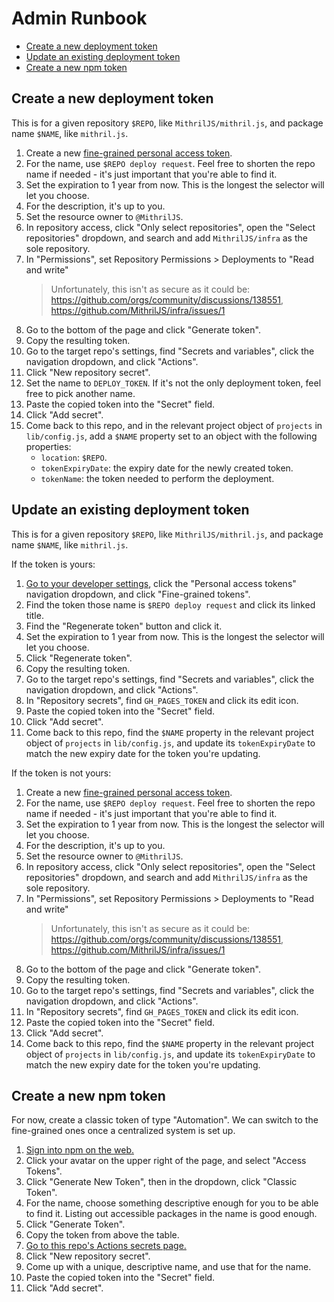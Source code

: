 # Admin Runbook

- [Create a new deployment token](#create-a-new-deployment-token)
- [Update an existing deployment token](#update-an-existing-deployment-token)
- [Create a new npm token](#create-a-new-npm-token)

## Create a new deployment token

This is for a given repository `$REPO`, like `MithrilJS/mithril.js`, and package name `$NAME`, like `mithril.js`.

1. Create a new [fine-grained personal access token](https://github.com/settings/personal-access-tokens/new).
2. For the name, use `$REPO deploy request`. Feel free to shorten the repo name if needed - it's just important that you're able to find it.
3. Set the expiration to 1 year from now. This is the longest the selector will let you choose.
4. For the description, it's up to you.
5. Set the resource owner to `@MithrilJS`.
6. In repository access, click "Only select repositories", open the "Select repositories" dropdown, and search and add `MithrilJS/infra` as the sole repository.
7. In "Permissions", set Repository Permissions > Deployments to "Read and write"
   > Unfortunately, this isn't as secure as it could be: https://github.com/orgs/community/discussions/138551, https://github.com/MithrilJS/infra/issues/1
8. Go to the bottom of the page and click "Generate token".
9.  Copy the resulting token.
10. Go to the target repo's settings, find "Secrets and variables", click the navigation dropdown, and click "Actions".
8. Click "New repository secret".
9. Set the name to `DEPLOY_TOKEN`. If it's not the only deployment token, feel free to pick another name.
10. Paste the copied token into the "Secret" field.
11. Click "Add secret".
12. Come back to this repo, and in the relevant project object of `projects` in `lib/config.js`, add a `$NAME` property set to an object with the following properties:
    - `location`: `$REPO`.
    - `tokenExpiryDate`: the expiry date for the newly created token.
    - `tokenName`: the token needed to perform the deployment.

## Update an existing deployment token

This is for a given repository `$REPO`, like `MithrilJS/mithril.js`, and package name `$NAME`, like `mithril.js`.

If the token is yours:

1. [Go to your developer settings](https://github.com/settings/apps), click the "Personal access tokens" navigation dropdown, and click "Fine-grained tokens".
2. Find the token those name is `$REPO deploy request` and click its linked title.
3. Find the "Regenerate token" button and click it.
4. Set the expiration to 1 year from now. This is the longest the selector will let you choose.
5. Click "Regenerate token".
6. Copy the resulting token.
7. Go to the target repo's settings, find "Secrets and variables", click the navigation dropdown, and click "Actions".
8. In "Repository secrets", find `GH_PAGES_TOKEN` and click its edit icon.
9. Paste the copied token into the "Secret" field.
10. Click "Add secret".
11. Come back to this repo, find the `$NAME` property in the relevant project object of `projects` in `lib/config.js`, and update its `tokenExpiryDate` to match the new expiry date for the token you're updating.

If the token is not yours:

1. Create a new [fine-grained personal access token](https://github.com/settings/personal-access-tokens/new).
2. For the name, use `$REPO deploy request`. Feel free to shorten the repo name if needed - it's just important that you're able to find it.
3. Set the expiration to 1 year from now. This is the longest the selector will let you choose.
4. For the description, it's up to you.
5. Set the resource owner to `@MithrilJS`.
6. In repository access, click "Only select repositories", open the "Select repositories" dropdown, and search and add `MithrilJS/infra` as the sole repository.
7. In "Permissions", set Repository Permissions > Deployments to "Read and write"
   > Unfortunately, this isn't as secure as it could be: https://github.com/orgs/community/discussions/138551, https://github.com/MithrilJS/infra/issues/1
8. Go to the bottom of the page and click "Generate token".
9.  Copy the resulting token.
10. Go to the target repo's settings, find "Secrets and variables", click the navigation dropdown, and click "Actions".
11. In "Repository secrets", find `GH_PAGES_TOKEN` and click its edit icon.
12. Paste the copied token into the "Secret" field.
13. Click "Add secret".
14. Come back to this repo, find the `$NAME` property in the relevant project object of `projects` in `lib/config.js`, and update its `tokenExpiryDate` to match the new expiry date for the token you're updating.

## Create a new npm token

For now, create a classic token of type "Automation". We can switch to the fine-grained ones once a centralized system is set up.

1. [Sign into npm on the web.](https://www.npmjs.com/login)
2. Click your avatar on the upper right of the page, and select "Access Tokens".
3. Click "Generate New Token", then in the dropdown, click "Classic Token".
4. For the name, choose something descriptive enough for you to be able to find it. Listing out accessible packages in the name is good enough.
5. Click "Generate Token".
6. Copy the token from above the table.
7. [Go to this repo's Actions secrets page.](https://github.com/MithrilJS/infra/settings/secrets/actions)
8. Click "New repository secret".
9. Come up with a unique, descriptive name, and use that for the name.
10. Paste the copied token into the "Secret" field.
11. Click "Add secret".
